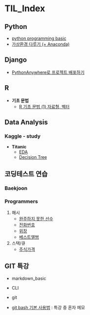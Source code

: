 # TIL_Index

>  

## Python

* [python programming basic](https://github.com/lsGee/TIL/blob/master/01.Python%20basic/python_basic.ipynb)
* [가상환경 다루기 (+ Anaconda)](https://github.com/lsGee/TIL/blob/master/01.Python%20basic/python_%EA%B0%80%EC%83%81%ED%99%98%EA%B2%BD.md)





## Django

* [PythonAnywhere로 프로젝트 배포하기](https://github.com/lsGee/TIL/blob/master/05.Django/PythonAnywhere%EC%82%AC%EC%9A%A9%EB%B2%95.md)





## R

* **기초 문법**
  * [R 기초 문법 (1) 자료형, 벡터](https://github.com/lsGee/TIL/blob/master/06.R/R%EA%B8%B0%EC%B4%88_1.md)





## Data Analysis
### Kaggle - study
* **Titanic**
  * [EDA](https://github.com/lsGee/TIL/blob/master/02.kaggle/Titanic_1_EDA.ipynb)
  * [Decision Tree](https://github.com/lsGee/TIL/blob/master/02.kaggle/Titanic_2_DecisionTree.ipynb)





## 코딩테스트 연습

### Baekjoon



### Programmers

1. 해시
   * [완주하지 못한 선수](https://github.com/lsGee/TIL/blob/master/03.CodingTest/programmers_hash_lv1.md)
   * [전화번호](https://github.com/lsGee/TIL/blob/master/03.CodingTest/programmers_hash_lv2.md)
   * [위장](https://github.com/lsGee/TIL/blob/master/03.CodingTest/programmers_hash_lv3.md)
   * [베스트앨범](https://github.com/lsGee/TIL/blob/master/03.CodingTest/programmers_hash_lv4.md)
2. 스택/큐
   * [주식가격](https://github.com/lsGee/TIL/blob/master/03.CodingTest/programmers_stackque_lv1.md)





## GIT 특강

* markdown_basic

* CLI

* git

* [git bash 기본 사용법](https://github.com/lsGee/TIL/blob/master/99.%ED%8A%B9%EA%B0%95(git%26markdown)/03_git%20bash%20%EA%B8%B0%EB%B3%B8%EC%82%AC%EC%9A%A9%EB%B2%95.md) : 특강 중 혼자 메모
